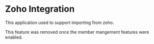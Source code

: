 Zoho Integration
================

This application used to support importing from zoho.

This feature was removed once the member mangement features were enabled.
